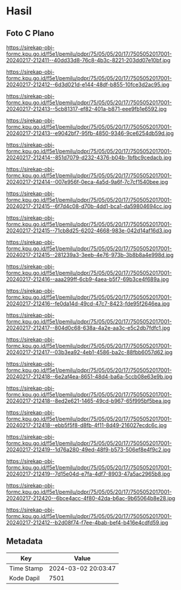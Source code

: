 # Hasil

## Foto C Plano

https://sirekap-obj-formc.kpu.go.id/f5e1/pemilu/pdpr/75/05/05/20/17/7505052017001-20240217-212411--40dd33d8-76c8-4b3c-8221-203dd07e10bf.jpg

https://sirekap-obj-formc.kpu.go.id/f5e1/pemilu/pdpr/75/05/05/20/17/7505052017001-20240217-212412--6d3d021d-e144-48df-b855-10fce3d2ac95.jpg

https://sirekap-obj-formc.kpu.go.id/f5e1/pemilu/pdpr/75/05/05/20/17/7505052017001-20240217-212413--5cb81317-ef82-401a-b871-eee9fb1e6592.jpg

https://sirekap-obj-formc.kpu.go.id/f5e1/pemilu/pdpr/75/05/05/20/17/7505052017001-20240217-212413--e9042bf7-95fb-4850-9346-9ce6254db59d.jpg

https://sirekap-obj-formc.kpu.go.id/f5e1/pemilu/pdpr/75/05/05/20/17/7505052017001-20240217-212414--851d7079-d232-4376-b04b-1bfbc9cedacb.jpg

https://sirekap-obj-formc.kpu.go.id/f5e1/pemilu/pdpr/75/05/05/20/17/7505052017001-20240217-212414--007e956f-0eca-4a5d-9a6f-7c7cf1540bee.jpg

https://sirekap-obj-formc.kpu.go.id/f5e1/pemilu/pdpr/75/05/05/20/17/7505052017001-20240217-212415--6f7d4c08-d70b-4dd1-bca1-da59804694cc.jpg

https://sirekap-obj-formc.kpu.go.id/f5e1/pemilu/pdpr/75/05/05/20/17/7505052017001-20240217-212415--71cb8d25-6202-4668-983e-042d14af16d3.jpg

https://sirekap-obj-formc.kpu.go.id/f5e1/pemilu/pdpr/75/05/05/20/17/7505052017001-20240217-212415--281239a3-3eeb-4e76-973b-3b8b8a4e998d.jpg

https://sirekap-obj-formc.kpu.go.id/f5e1/pemilu/pdpr/75/05/05/20/17/7505052017001-20240217-212416--aaa299ff-6cb9-4aea-b5f7-69b3ce4f689a.jpg

https://sirekap-obj-formc.kpu.go.id/f5e1/pemilu/pdpr/75/05/05/20/17/7505052017001-20240217-212416--fe0da14d-49cd-47c7-8423-fde95f2646ea.jpg

https://sirekap-obj-formc.kpu.go.id/f5e1/pemilu/pdpr/75/05/05/20/17/7505052017001-20240217-212417--804d0c68-638a-4a2e-aa3c-e5c2db7fdfc1.jpg

https://sirekap-obj-formc.kpu.go.id/f5e1/pemilu/pdpr/75/05/05/20/17/7505052017001-20240217-212417--03b3ea92-4eb1-4586-ba2c-88fbb6057d62.jpg

https://sirekap-obj-formc.kpu.go.id/f5e1/pemilu/pdpr/75/05/05/20/17/7505052017001-20240217-212418--6e2af4ea-8651-48d4-ba6a-5ccb08e63e9b.jpg

https://sirekap-obj-formc.kpu.go.id/f5e1/pemilu/pdpr/75/05/05/20/17/7505052017001-20240217-212418--8ed2e621-1465-49cd-b967-65f995bf5bea.jpg

https://sirekap-obj-formc.kpu.go.id/f5e1/pemilu/pdpr/75/05/05/20/17/7505052017001-20240217-212418--ebb5f5f8-d8fb-4f11-8d49-216027ecdc6c.jpg

https://sirekap-obj-formc.kpu.go.id/f5e1/pemilu/pdpr/75/05/05/20/17/7505052017001-20240217-212419--1d76a280-49ed-48f9-b573-506ef8e4f9c2.jpg

https://sirekap-obj-formc.kpu.go.id/f5e1/pemilu/pdpr/75/05/05/20/17/7505052017001-20240217-212419--7d15e04d-e7fa-4df7-8903-47a5ac2965b8.jpg

https://sirekap-obj-formc.kpu.go.id/f5e1/pemilu/pdpr/75/05/05/20/17/7505052017001-20240217-212420--6bce4acc-4f80-42da-b6ac-9b65064b8e28.jpg

https://sirekap-obj-formc.kpu.go.id/f5e1/pemilu/pdpr/75/05/05/20/17/7505052017001-20240217-212412--b2d08f74-f7ee-4bab-bef4-b416e4cdfd59.jpg


## Metadata

| Key        | Value               |
| ---------- | ------------------- |
| Time Stamp | 2024-03-02 20:03:47 |
| Kode Dapil | 7501                |



